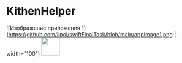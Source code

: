 # KithenHelper

![Изображение приложения 1](https://github.com/ilpol/swiftFinalTask/blob/main/appImage1.png | width="100")
<img src="[https://github.com/favicon.ico](https://github.com/ilpol/swiftFinalTask/blob/main/appImage1.png)" width="48">
